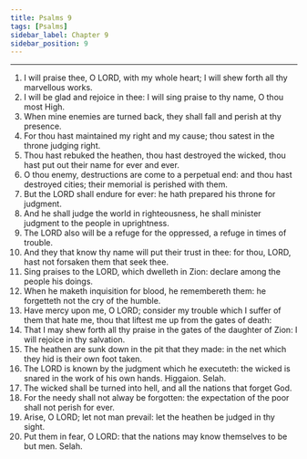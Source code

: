 ```yaml
---
title: Psalms 9
tags: [Psalms]
sidebar_label: Chapter 9
sidebar_position: 9
---
```


---
1. I will praise thee, O LORD, with my whole heart; I will shew forth all thy marvellous works.
2. I will be glad and rejoice in thee: I will sing praise to thy name, O thou most High.
3. When mine enemies are turned back, they shall fall and perish at thy presence.
4. For thou hast maintained my right and my cause; thou satest in the throne judging right.
5. Thou hast rebuked the heathen, thou hast destroyed the wicked, thou hast put out their name for ever and ever.
6. O thou enemy, destructions are come to a perpetual end: and thou hast destroyed cities; their memorial is perished with them.
7. But the LORD shall endure for ever: he hath prepared his throne for judgment.
8. And he shall judge the world in righteousness, he shall minister judgment to the people in uprightness.
9. The LORD also will be a refuge for the oppressed, a refuge in times of trouble.
10. And they that know thy name will put their trust in thee: for thou, LORD, hast not forsaken them that seek thee.
11. Sing praises to the LORD, which dwelleth in Zion: declare among the people his doings.
12. When he maketh inquisition for blood, he remembereth them: he forgetteth not the cry of the humble.
13. Have mercy upon me, O LORD; consider my trouble which I suffer of them that hate me, thou that liftest me up from the gates of death:
14. That I may shew forth all thy praise in the gates of the daughter of Zion: I will rejoice in thy salvation.
15. The heathen are sunk down in the pit that they made: in the net which they hid is their own foot taken.
16. The LORD is known by the judgment which he executeth: the wicked is snared in the work of his own hands. Higgaion. Selah.
17. The wicked shall be turned into hell, and all the nations that forget God.
18. For the needy shall not alway be forgotten: the expectation of the poor shall not perish for ever.
19. Arise, O LORD; let not man prevail: let the heathen be judged in thy sight.
20. Put them in fear, O LORD: that the nations may know themselves to be but men. Selah.
